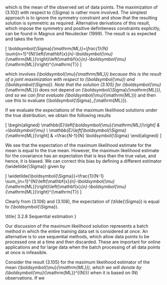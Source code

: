 which is the mean of the observed set of data points. The maximization of (3.102) with respect to \(\Sigma\) is rather more involved. The simplest approach is to ignore the symmetry constraint and show that the resulting solution is symmetric as required. Alternative derivations of this result, which impose the symmetry and positive definiteness constraints explicitly, can be found in Magnus and Neudecker (1999). The result is as expected and takes the form

\[
\boldsymbol{\Sigma}_{\mathrm{ML}}=\frac{1}{N} \sum_{n=1}^{N}\left(\mathbf{x}_{n}-\boldsymbol{\mu}_{\mathrm{ML}}\right)\left(\mathbf{x}_{n}-\boldsymbol{\mu}_{\mathrm{ML}}\right)^{\mathrm{T}}
\]

which involves \(\boldsymbol{\mu}_{\mathrm{ML}}\) because this is the result of a joint maximization with respect to \(\boldsymbol{\mu}\) and \(\boldsymbol{\Sigma}\). Note that the solution (3.105) for \(\boldsymbol{\mu}_{\mathrm{ML}}\) does not depend on \(\boldsymbol{\Sigma}_{\mathrm{ML}}\), and so we can first evaluate \(\boldsymbol{\mu}_{\mathrm{ML}}\) and then use this to evaluate \(\boldsymbol{\Sigma}_{\mathrm{ML}}\).

If we evaluate the expectations of the maximum likelihood solutions under the true distribution, we obtain the following results

\[
\begin{aligned}
\mathbb{E}\left[\boldsymbol{\mu}_{\mathrm{ML}}\right] & =\boldsymbol{\mu} \\
\mathbb{E}\left[\boldsymbol{\Sigma}_{\mathrm{ML}}\right] & =\frac{N-1}{N} \boldsymbol{\Sigma}
\end{aligned}
\]

We see that the expectation of the maximum likelihood estimate for the mean is equal to the true mean. However, the maximum likelihood estimate for the covariance has an expectation that is less than the true value, and hence, it is biased. We can correct this bias by defining a different estimator \(\widetilde{\Sigma}\) given by

\[
\widetilde{\boldsymbol{\Sigma}}=\frac{1}{N-1} \sum_{n=1}^{N}\left(\mathbf{x}_{n}-\boldsymbol{\mu}_{\mathrm{ML}}\right)\left(\mathbf{x}_{n}-\boldsymbol{\mu}_{\mathrm{ML}}\right)^{\mathrm{T}}
\]

Clearly from (3.106) and (3.108), the expectation of \(\tilde{\Sigma}\) is equal to \(\boldsymbol{\Sigma}\).

\title{
3.2.8 Sequential estimation
}

Our discussion of the maximum likelihood solution represents a batch method in which the entire training data set is considered at once. An alternative is to use sequential methods, which allow data points to be processed one at a time and then discarded. These are important for online applications and for large data when the batch processing of all data points at once is infeasible.

Consider the result (3.105) for the maximum likelihood estimator of the mean \(\boldsymbol{\mu}_{\mathrm{ML}}\), which we will denote by \(\boldsymbol{\mu}_{\mathrm{ML}}^{(N)}\) when it is based on \(N\) observations. If we